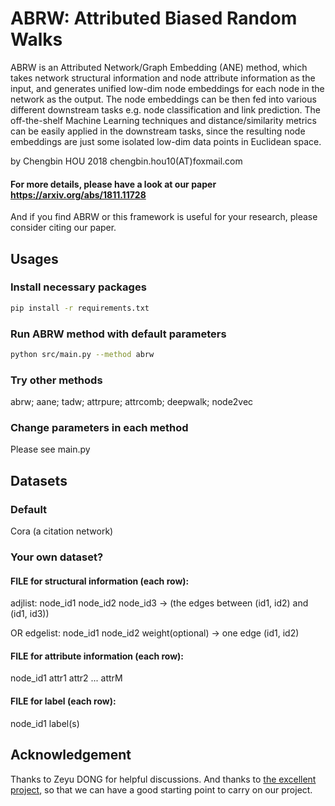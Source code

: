 # ABRW: Attributed Biased Random Walks
ABRW is an Attributed Network/Graph Embedding (ANE) method, which takes network structural information and node attribute information as the input, and generates unified low-dim node embeddings for each node in the network as the output. The node embeddings can be then fed into various different downstream tasks e.g. node classification and link prediction. The off-the-shelf Machine Learning techniques and distance/similarity metrics can be easily applied in the downstream tasks, since the resulting node embeddings are just some isolated low-dim data points in Euclidean space.

by Chengbin HOU 2018 chengbin.hou10(AT)foxmail.com

#### For more details, please have a look at our paper https://arxiv.org/abs/1811.11728 
And if you find ABRW or this framework is useful for your research, please consider citing our paper.

## Usages
### Install necessary packages
```bash
pip install -r requirements.txt
```
### Run ABRW method with default parameters
```bash
python src/main.py --method abrw
```
### Try other methods
abrw; aane; tadw; attrpure; attrcomb; deepwalk; node2vec
### Change parameters in each method
Please see main.py

## Datasets
### Default
Cora (a citation network)
### Your own dataset?
#### FILE for structural information (each row):
adjlist: node_id1 node_id2 node_id3 -> (the edges between (id1, id2) and (id1, id3)) 

OR edgelist: node_id1 node_id2 weight(optional) -> one edge (id1, id2)
#### FILE for attribute information (each row):
node_id1 attr1 attr2 ... attrM

#### FILE for label (each row):
node_id1 label(s)

## Acknowledgement
Thanks to Zeyu DONG for helpful discussions. And thanks to [the excellent project](https://github.com/thunlp/OpenNE), so that we can have a good starting point to carry on our project.